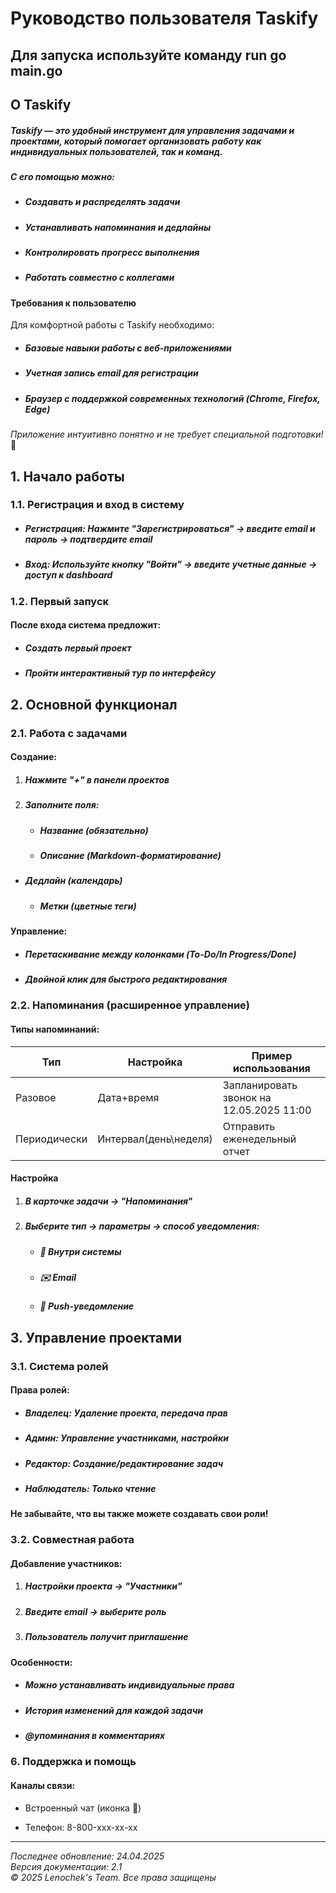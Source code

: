 # **Руководство пользователя Taskify**
## **Для запуска используйте команду run go main.go**
## **О Taskify**

##### Taskify — это удобный инструмент для управления задачами и проектами, который помогает организовать работу как индивидуальных пользователей, так и команд.

##### С его помощью можно:

* ##### Создавать и распределять задачи

* ##### Устанавливать напоминания и дедлайны

* ##### Контролировать прогресс выполнения

* ##### Работать совместно с коллегами

#### **Требования к пользователю**

Для комфортной работы с Taskify необходимо:

* ##### Базовые навыки работы с веб-приложениями

* ##### Учетная запись email для регистрации

* ##### Браузер с поддержкой современных технологий (Chrome, Firefox, Edge)

*Приложение интуитивно понятно и не требует специальной подготовки!* 🚀
## **1. Начало работы**

### **1.1. Регистрация и вход в систему**

* ##### **Регистрация**: Нажмите "Зарегистрироваться" → введите email и пароль → подтвердите email

* ##### **Вход**: Используйте кнопку "Войти" → введите учетные данные → доступ к dashboard

### **1.2. Первый запуск**

#### После входа система предложит:

* ##### Создать первый проект

* ##### Пройти интерактивный тур по интерфейсу


## **2. Основной функционал**

### **2.1. Работа с задачами**

#### **Создание**:

1. ##### Нажмите "\+" в панели проектов

2. ##### Заполните поля:

   * ##### Название (обязательно)

   * ##### Описание (Markdown-форматирование)
 * ##### Дедлайн (календарь)

   * ##### Метки (цветные теги)

#### **Управление**:

* ##### Перетаскивание между колонками (To-Do/In Progress/Done)

* ##### Двойной клик для быстрого редактирования

### **2.2. Напоминания (расширенное управление)**

#### **Типы напоминаний**:


| Тип             | Настройка     | Пример использования                      |
|--------------------|----------|------------------------------------|
| Разовое       | Дата+время | Запланировать звонок на 12.05.2025 11:00                       |
| Периодически   | Интервал(день\неделя) | Отправить еженедельный отчет                |

#### **Настройка**

1. ##### В карточке задачи → "Напоминания"

2. ##### Выберите тип → параметры → способ уведомления:

   * ##### 🔔 Внутри системы

   * ##### ✉️ Email

   * ##### 📱 Push-уведомление

## **3. Управление проектами**

### **3.1. Система ролей**

#### **Права ролей**:

* ##### **Владелец**: Удаление проекта, передача прав

* ##### **Админ**: Управление участниками, настройки

* ##### **Редактор**: Создание/редактирование задач

* ##### **Наблюдатель**: Только чтение

#### **Не забывайте, что вы также можете создавать свои роли!**

### **3.2. Совместная работа**

#### **Добавление участников**:

1. ##### Настройки проекта → "Участники"

2. ##### Введите email → выберите роль

3. ##### Пользователь получит приглашение

#### **Особенности**:

* ##### Можно устанавливать индивидуальные права

* ##### История изменений для каждой задачи
* ##### @упоминания в комментариях

### **6. Поддержка и помощь**

#### **Каналы связи**:

* Встроенный чат (иконка 💬)

* Телефон: 8-800-xxx-xx-xx

---------------------------

*Последнее обновление: 24.04.2025*  
*Версия документации: 2.1*  
*© 2025 Lenochek's Team. Все права защищены*  

&nbsp;
